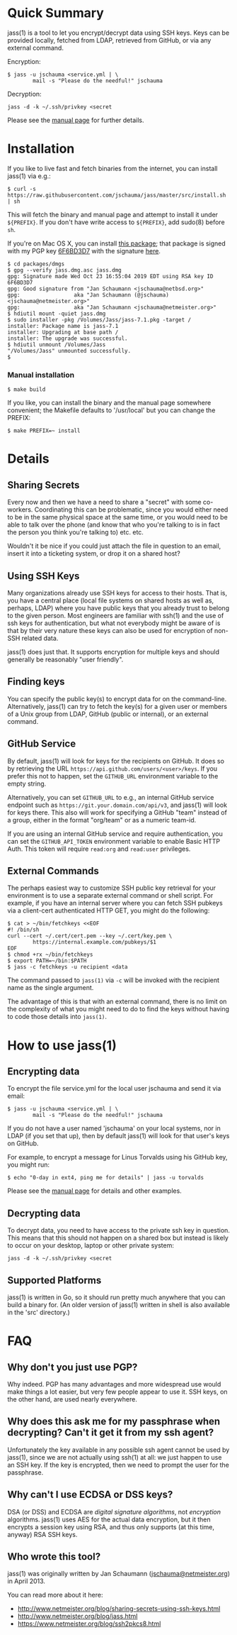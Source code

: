 Quick Summary
=============
jass(1) is a tool to let you encrypt/decrypt data using SSH keys.  Keys
can be provided locally, fetched from LDAP, retrieved from GitHub, or
via any external command.

Encryption:

    $ jass -u jschauma <service.yml | \
            mail -s "Please do the needful!" jschauma

Decryption:

    jass -d -k ~/.ssh/privkey <secret

Please see the
[manual page](https://github.com/jschauma/jass/blob/master/doc/jass.txt)
for further details.

Installation
============

If you like to live fast and fetch binaries from the
internet, you can install jass(1) via e.g.:

```
$ curl -s https://raw.githubusercontent.com/jschauma/jass/master/src/install.sh | sh
```

This will fetch the binary and manual page and attempt
to install it under `${PREFIX}`.  If you don't have
write access to `${PREFIX}`, add sudo(8) before `sh`.


If you're on Mac OS X, you can install [this
package](https://github.com/jschauma/jass/raw/master/packages/dmgs/jass.dmg);
that package is signed with my PGP key
[6F6BD3D7](https://www.netmeister.org/public_key.gpg.asc)
with the signature
[here](https://github.com/jschauma/jass/raw/master/packages/dmgs/jass.dmg.asc).

```
$ cd packages/dmgs
$ gpg --verify jass.dmg.asc jass.dmg
gpg: Signature made Wed Oct 23 16:55:04 2019 EDT using RSA key ID 6F6BD3D7
gpg: Good signature from "Jan Schaumann <jschauma@netbsd.org>"
gpg:                 aka "Jan Schaumann (@jschauma) <jschauma@netmeister.org>"
gpg:                 aka "Jan Schaumann <jschauma@netmeister.org>"
$ hdiutil mount -quiet jass.dmg
$ sudo installer -pkg /Volumes/Jass/jass-7.1.pkg -target /
installer: Package name is jass-7.1
installer: Upgrading at base path /
installer: The upgrade was successful.
$ hdiutil unmount /Volumes/Jass
"/Volumes/Jass" unmounted successfully.
$
```

### Manual installation

```
$ make build
```

If you like, you can install the binary and the manual
page somewhere convenient; the Makefile defaults to
'/usr/local' but you can change the PREFIX:

```
$ make PREFIX=~ install
```


Details
========

Sharing Secrets
---------------
Every now and then we have a need to share a "secret" with some
co-workers.  Coordinating this can be problematic, since you would either
need to be in the same physical space at the same time, or you would need
to be able to talk over the phone (and know that who you're talking to is
in fact the person you think you're talking to) etc. etc.

Wouldn't it be nice if you could just attach the file in question to an
email, insert it into a ticketing system, or drop it on a shared host?

Using SSH Keys
--------------
Many organizations already use SSH keys for access to their hosts. That is,
you have a central place (local file systems on shared hosts as well as,
perhaps, LDAP) where you have public keys that you already trust to belong
to the given person.  Most engineers are familiar with ssh(1) and the use
of ssh keys for authentication, but what not everybody might be aware of
is that by their very nature these keys can also be used for encryption of
non-SSH related data.

jass(1) does just that.  It supports encryption for multiple keys and
should generally be reasonably "user friendly".

Finding keys
------------
You can specify the public key(s) to encrypt data for on the command-line.
Alternatively, jass(1) can try to fetch the key(s) for a given user or
members of a Unix group from LDAP, GitHub (public or internal), or an
external command.

GitHub Service
--------------
By default, jass(1) will look for keys for the recipients on GitHub.  It
does so by retrieving the URL `https://api.github.com/users/<user>/keys`.
If you prefer this not to happen, set the `GITHUB_URL` environment variable
to the empty string.

Alternatively, you can set `GITHUB_URL` to e.g., an internal GitHub
service endpoint such as `https://git.your.domain.com/api/v3`, and jass(1)
will look for keys there.  This also will work for specifying a GitHub
"team" instead of a group, either in the format "org/team" or as a numeric
team-id.

If you are using an internal GitHub service and require authentication,
you can set the `GITHUB_API_TOKEN` environment variable to enable Basic
HTTP Auth.   This token will require `read:org` and `read:user`
privileges.

External Commands
-----------------
The perhaps easiest way to customize SSH public key retrieval for your
environment is to use a separate external command or shell script.  For
example, if you have an internal server where you can fetch SSH pubkeys
via a client-cert authenticated HTTP GET, you might do the following:

```
$ cat > ~/bin/fetchkeys <<EOF
#! /bin/sh
curl --cert ~/.cert/cert.pem --key ~/.cert/key.pem \
        https://internal.example.com/pubkeys/$1
EOF
$ chmod +rx ~/bin/fetchkeys
$ export PATH=~/bin:$PATH
$ jass -c fetchkeys -u recipient <data
```

The command passed to `jass(1)` via `-c` will be invoked with the
recipient name as the single argument.

The advantage of this is that with an external command, there is no limit
on the complexity of what you might need to do to find the keys without
having to code those details into `jass(1)`.

How to use jass(1)
==================

Encrypting data
---------------
To encrypt the file service.yml for the local user jschauma and send it
via email:

    $ jass -u jschauma <service.yml | \
            mail -s "Please do the needful!" jschauma

If you do not have a user named 'jschauma' on your local systems, nor in
LDAP (if you set that up), then by default jass(1) will look for that
user's keys on GitHub.

For example, to encrypt a message for Linus Torvalds
using his GitHub key, you might run:

    $ echo "0-day in ext4, ping me for details" | jass -u torvalds

Please see the [manual page](https://github.com/jschauma/jass/blob/master/doc/jass.txt)
for details and other examples.

Decrypting data
---------------
To decrypt data, you need to have access to the private ssh key in
question. This means that this should not happen on a shared box but
instead is likely to occur on your desktop, laptop or other private
system:

    jass -d -k ~/.ssh/privkey <secret


Supported Platforms
-------------------
jass(1) is written in Go, so it should run pretty much anywhere that you
can build a binary for.  (An older version of jass(1) written in shell is
also available in the 'src' directory.)

FAQ
===

Why don't you just use PGP?
--------------------------
Why indeed. PGP has many advantages and more widespread use would make
things a lot easier, but very few people appear to use it.  SSH keys,
on the other hand, are used nearly everywhere.

Why does this ask me for my passphrase when decrypting? Can't it get it from my ssh agent?
------------------------------------------------------------------------------------------
Unfortunately the key available in any possible ssh agent cannot be used
by jass(1), since we are not actually using ssh(1) at all: we just happen to
use an SSH key.  If the key is encrypted, then we need to prompt the user
for the passphrase.

Why can't I use ECDSA or DSS keys?
----------------------------------
DSA (or DSS) and ECDSA are _digital signature algorithms_, not
_encryption_ algorithms.  jass(1) uses AES for the actual data encryption,
but it then encrypts a session key using RSA, and thus only supports (at
this time, anyway) RSA SSH keys.


Who wrote this tool?
--------------------
jass(1) was originally written by Jan Schaumann (jschauma@netmeister.org) in
April 2013.

You can read more about it here:
* http://www.netmeister.org/blog/sharing-secrets-using-ssh-keys.html
* http://www.netmeister.org/blog/jass.html
* https://www.netmeister.org/blog/ssh2pkcs8.html
